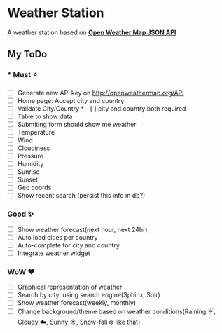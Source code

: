 Weather Station
================

A weather station based on **[Open Weather Map JSON API](http://openweathermap.org/API)**

## My ToDo

### * Must :star:

- [ ] Generate new API key on http://openweathermap.org/API
- [ ] Home page: Accept city and country
- [ ] Validate City/Country
      * - [ ] city and country both required
- [ ] Table to show data
- [ ] Submiting form should show me weather
- [ ] Temperature
- [ ] Wind
- [ ] Cloudiness
- [ ] Pressure
- [ ] Humidity
- [ ] Sunrise
- [ ] Sunset
- [ ] Geo coords
- [ ] Show recent search (persist this info in db?)

### Good :sparkles:
- [ ] Show weather forecast(next hour, next 24hr)
- [ ] Auto load cities per country
- [ ] Auto-complete for city and country
- [ ] Integrate weather widget

###  WoW :heart:
- [ ] Graphical representation of weather
- [ ] Search by city: using search engine(Sphinx, Solr)
- [ ] Show weather forecast(weekly, monthly)
- [ ] Change background/theme based on weather conditions(Raining :umbrella:, Cloudy :cloud:, Sunny :sunny:, Snow-fall :snowflake: like that)

